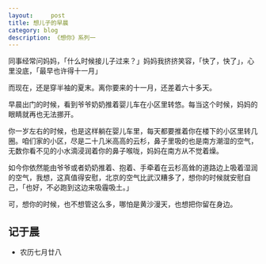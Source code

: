 ```yaml
---
layout:     post
title: 想儿子的早晨
category: blog
description: 《想你》系列一
---
```




同事经常问妈妈，「什么时候接儿子过来？」妈妈我挤挤笑容，「快了，快了」，心里没底，「最早也许得十一月」

而现在，还是穿半袖的夏末。离你要来的十一月，还差着六十多天。


早晨出门的时候，看到爷爷奶奶推着婴儿车在小区里转悠。每当这个时候，妈妈的眼睛就再也无法挪开。

你一岁左右的时候，也是这样躺在婴儿车里，每天都要推着你在楼下的小区里转几圈。咱们家的小区，尽是二十几米高高的云杉，鼻子里吸的也是南方潮湿的空气，无数你看不见的小水滴浸润着你的鼻子喉咙，妈妈在南方从不觉着燥。

如今你依然能由爷爷或者奶奶推着、抱着、手牵着在云杉高耸的道路边上吸着湿润的空气，我想，这真值得安慰，北京的空气比武汉糟多了，想你的时候就安慰自己，「也好，不必跑到这边来吸霾吸土。」

可，想你的时候，也不想管这么多，哪怕是黄沙漫天，也想把你留在身边。

## 记于晨
- 农历七月廿八 

